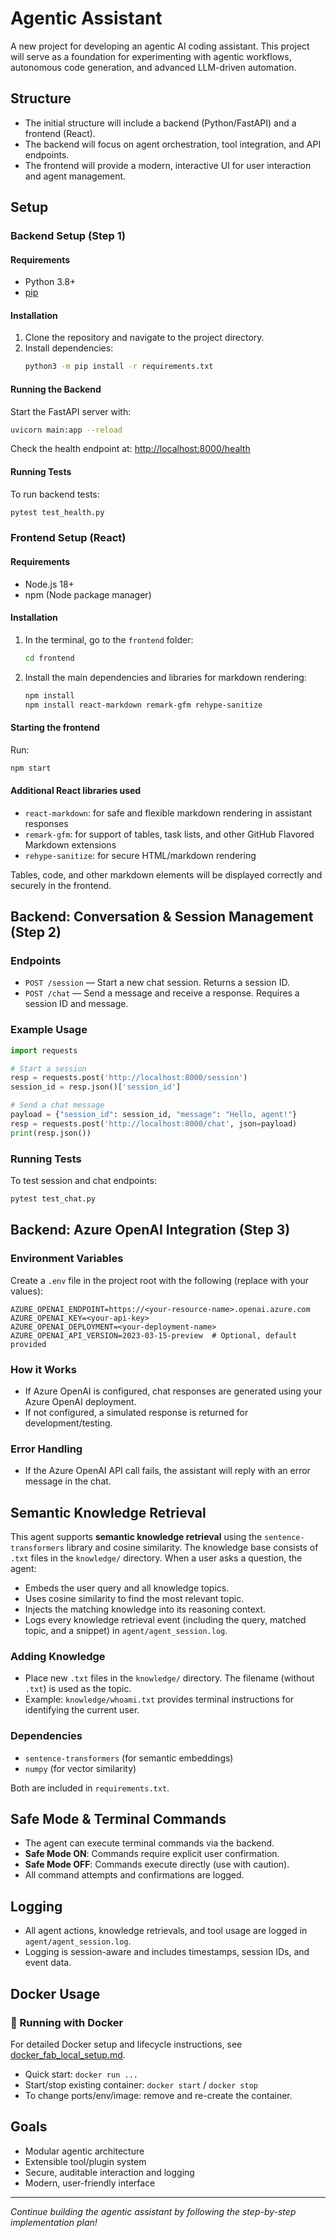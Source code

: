 # Agentic Assistant

A new project for developing an agentic AI coding assistant. This project will serve as a foundation for experimenting with agentic workflows, autonomous code generation, and advanced LLM-driven automation.

## Structure
- The initial structure will include a backend (Python/FastAPI) and a frontend (React).
- The backend will focus on agent orchestration, tool integration, and API endpoints.
- The frontend will provide a modern, interactive UI for user interaction and agent management.

## Setup
### Backend Setup (Step 1)

#### Requirements
- Python 3.8+
- [pip](https://pip.pypa.io/en/stable/)

#### Installation
1. Clone the repository and navigate to the project directory.
2. Install dependencies:
   ```sh
   python3 -m pip install -r requirements.txt
   ```

#### Running the Backend
Start the FastAPI server with:
```sh
uvicorn main:app --reload
```

Check the health endpoint at: [http://localhost:8000/health](http://localhost:8000/health)

#### Running Tests
To run backend tests:
```sh
pytest test_health.py
```

### Frontend Setup (React)

#### Requirements
- Node.js 18+
- npm (Node package manager)

#### Installation
1. In the terminal, go to the `frontend` folder:
   ```sh
   cd frontend
   ```
2. Install the main dependencies and libraries for markdown rendering:
   ```sh
   npm install
   npm install react-markdown remark-gfm rehype-sanitize
   ```

#### Starting the frontend
Run:
```sh
npm start
```

#### Additional React libraries used
- `react-markdown`: for safe and flexible markdown rendering in assistant responses
- `remark-gfm`: for support of tables, task lists, and other GitHub Flavored Markdown extensions
- `rehype-sanitize`: for secure HTML/markdown rendering

Tables, code, and other markdown elements will be displayed correctly and securely in the frontend.

## Backend: Conversation & Session Management (Step 2)

### Endpoints
- `POST /session` — Start a new chat session. Returns a session ID.
- `POST /chat` — Send a message and receive a response. Requires a session ID and message.

### Example Usage
```python
import requests

# Start a session
resp = requests.post('http://localhost:8000/session')
session_id = resp.json()['session_id']

# Send a chat message
payload = {"session_id": session_id, "message": "Hello, agent!"}
resp = requests.post('http://localhost:8000/chat', json=payload)
print(resp.json())
```

### Running Tests
To test session and chat endpoints:
```sh
pytest test_chat.py
```

## Backend: Azure OpenAI Integration (Step 3)

### Environment Variables
Create a `.env` file in the project root with the following (replace with your values):
```
AZURE_OPENAI_ENDPOINT=https://<your-resource-name>.openai.azure.com
AZURE_OPENAI_KEY=<your-api-key>
AZURE_OPENAI_DEPLOYMENT=<your-deployment-name>
AZURE_OPENAI_API_VERSION=2023-03-15-preview  # Optional, default provided
```

### How it Works
- If Azure OpenAI is configured, chat responses are generated using your Azure OpenAI deployment.
- If not configured, a simulated response is returned for development/testing.

### Error Handling
- If the Azure OpenAI API call fails, the assistant will reply with an error message in the chat.

## Semantic Knowledge Retrieval

This agent supports **semantic knowledge retrieval** using the `sentence-transformers` library and cosine similarity. The knowledge base consists of `.txt` files in the `knowledge/` directory. When a user asks a question, the agent:

- Embeds the user query and all knowledge topics.
- Uses cosine similarity to find the most relevant topic.
- Injects the matching knowledge into its reasoning context.
- Logs every knowledge retrieval event (including the query, matched topic, and a snippet) in `agent/agent_session.log`.

### Adding Knowledge
- Place new `.txt` files in the `knowledge/` directory. The filename (without `.txt`) is used as the topic.
- Example: `knowledge/whoami.txt` provides terminal instructions for identifying the current user.

### Dependencies
- `sentence-transformers` (for semantic embeddings)
- `numpy` (for vector similarity)

Both are included in `requirements.txt`.

## Safe Mode & Terminal Commands

- The agent can execute terminal commands via the backend.
- **Safe Mode ON**: Commands require explicit user confirmation.
- **Safe Mode OFF**: Commands execute directly (use with caution).
- All command attempts and confirmations are logged.

## Logging
- All agent actions, knowledge retrievals, and tool usage are logged in `agent/agent_session.log`.
- Logging is session-aware and includes timestamps, session IDs, and event data.

## Docker Usage

### 🐳 Running with Docker

For detailed Docker setup and lifecycle instructions, see [docker_fab_local_setup.md](./docker_fab_local_setup.md).

- Quick start: `docker run ...`
- Start/stop existing container: `docker start` / `docker stop`
- To change ports/env/image: remove and re-create the container.

## Goals
- Modular agentic architecture
- Extensible tool/plugin system
- Secure, auditable interaction and logging
- Modern, user-friendly interface

---

*Continue building the agentic assistant by following the step-by-step implementation plan!*
